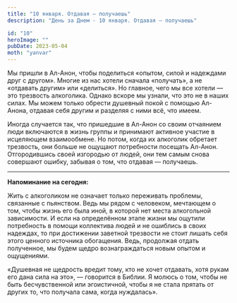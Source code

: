 ```yaml
---
title: "10 января. Отдавая — получаешь"
description: "День за Днем - 10 января. Отдавая — получаешь"

id: "10"
heroImage: ""
pubDate: 2023-05-04
moth: "yanvar"
---
```


Мы пришли в Ал-Анон, чтобы поделиться «опытом, силой и надеждами друг с
другом». Многие из нас хотели сначала «получать», а не «отдавать другим» или
«делиться». Но главное, чего мы все хотели — это трезвость алкоголика. Однако
вскоре мы узнали, что это не в наших силах. Мы можем только обрести душевный
покой с помощью Ал-Анона, отдавая себя другим и разделяя с ними всё, что
имеем.

Иногда случается так, что пришедшие в Ал-Анон со своим отчаянием люди
включаются в жизнь группы и принимают активное участие в исцеляющем
взаимообмене. Но потом, когда их алкоголик обретает трезвость, они больше не
ощущают потребности посещать Ал-Анон. Отгородившись своей изгородью от людей,
они тем самым снова совершают ошибку, забывая о том, что отдавая — получаешь.

---

**Напоминание на сегодня:**

Жить с алкоголиком не означает только переживать проблемы, связанные с
пьянством. Ведь мы рядом с человеком, мечтающем о том, чтобы жизнь его была
иной, в которой нет места алкогольной зависимости. И если на определённом
этапе жизни мы ощутили потребность в помощи коллектива людей и не ошиблись в
своих надеждах, то при достижении заветной трезвости не стоит лишать себя
этого ценного источника обогащения. Ведь, продолжая отдать полученное, мы
будем щедро вознаграждаться новым опытом и ощущениями.

«Душевная не щедрость вредит тому, кто не хочет отдавать, хотя рукам его дана
сила на это», — говорится в Библии. Я молюсь о том, чтобы не быть
бесчувственной или эгоистичной, чтобы я не стала прятать от других то, что
получала сама, когда нуждалась».
